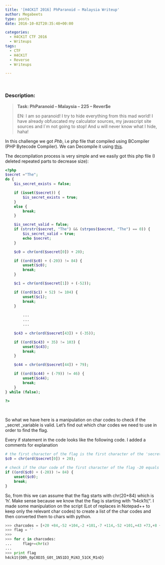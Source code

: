 ```yaml
---
title: '[H4CK1T 2016] PhParanoid – Malaysia Writeup'
author: Megabeets
type: posts
date: 2016-10-02T20:35:48+00:00

categories:
  - H4CK1T CTF 2016
  - Writeups
tags:
  - CTF
  - H4CK1T
  - Reverse
  - Writeups

---
```

&nbsp;

### **Description**:

> **Task: PhParanoid &#8211; Malaysia &#8211; 225 &#8211; Rever$e**
> 
> <span style="font-weight: 400;">EN: I am so paranoid! I try to hide everything from this mad world! I have already obfuscated my calculator sources, my javascript site sources and I`m not going to stop! And u will never know what I hide, haha!</span>

In this challenge we got _Phb_, i.e php file that compiled using BCompiler (PHP Bytecode Compiler). We can Decompile it using [this][1].

The decompilation process is very simple and we easily got this php file (I deleted repeated parts to decrease size):

```php
<?php
$secret ="The";
do {
	$is_secret_exists = false;

	if (isset($secret)) {
		$is_secret_exists = true;
	}
	else {
		break;
	}

	$is_secret_valid = false;
	if (strstr($secret, "The") && (strpos($secret, "The") == 0)) {
		$is_secret_valid = true;
		echo $secret;
	}

	$c0 = chr(ord($secret[0]) + 20);

	if ((ord($c0) + (-20)) != 84) {
		unset($c0);
		break;
	}

	$c1 = chr(ord($secret[1]) + (-52));

	if ((ord($c1) + 52) != 104) {
		unset($c1);
		break;
	}
	
		...
		...
		...

	$c43 = chr(ord($secret[43]) + (-35));

	if ((ord($c43) + 35) != 103) {
		unset($c43);
		break;
	}

	$c44 = chr(ord($secret[44]) + 79);

	if ((ord($c44) + (-79)) != 46) {
		unset($c44);
		break;
	}
} while (false);

?>

```


&nbsp;

So what we have here is a manipulation on char codes to check if the _secret _variable is valid. Let&#8217;s find out which char codes we need to use in order to find the flag.

Every if statement in the code looks like the following code. I added a comments for explanation

```php
# the first character of the flag is the first character of the 'secret' + 20
$c0 = chr(ord($secret[0]) + 20);

# check if the char code of the first character of the flag -20 equals 84
if ((ord($c0) + (-20)) != 84) {
	unset($c0);
	break;
}
```


So, from this we can assume that the flag starts with chr(20+84) which is &#8216;h&#8217;. Make sense because we know that the flag is starting with &#8220;h4ck1t{&#8220;. I made some manipulation on the script (Lot of replaces in Notepad++ to keep only the relevant char codes) to create a list of the char codes and then converted them to chars with python.

```python
>>> charcodes = [+20 +84,-52 +104,-2 +101,-7 +114,-52 +101,+43 +73,+8 +115,+1 +78,-63 +111,+22 +82,-10 +105,-55 +103,+8 +104,-49 +116,-17 +65,-42 +110,-49 +100,-34 +87,-19 +114,-40 +111,-62 +110,+13 +103,+49 +46,-35 +84,-26 +104,-48 +101,-65 +114,-33 +101,-28 +79,-15 +110,-31 +108,-16 +121,+8 +70,-66 +117,-15 +110,-12 +65,-61 +110,-33 +100,+9 +66,-16 +111,-37 +114,-56 +105,+0 +110,-35 +103,+79 +46]
>>> flag = ''
>>>
>>> for c in charcodes:
...     flag+=chr(c)
...
>>> print flag
h4ck1t{O0h_0pC0D35_G0t_1N51D3_MiN3_51CK_M1nD}
```


&nbsp;



 [1]: https://bitbucket.org/xdasm/decompiler/issues/49/bcompiler-list